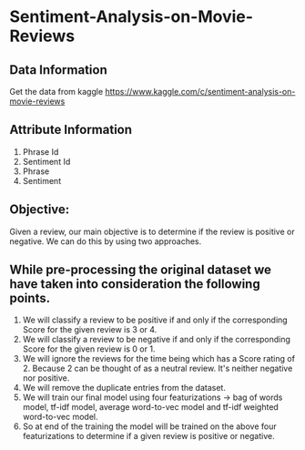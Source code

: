 # Sentiment-Analysis-on-Movie-Reviews

## Data Information
Get the data from kaggle https://www.kaggle.com/c/sentiment-analysis-on-movie-reviews

## Attribute Information
1. Phrase Id
2. Sentiment Id
3. Phrase
4. Sentiment

## Objective:
Given a review, our main objective is to determine if the review is positive or negative. We can do this by using two approaches.

## While pre-processing the original dataset we have taken into consideration the following points.
1. We will classify a review to be positive if and only if the corresponding Score for the given review is 3 or 4.
2. We will classify a review to be negative if and only if the corresponding Score for the given review is 0 or 1.
3. We will ignore the reviews for the time being which has a Score rating of 2. Because 2 can be thought of as a neutral review. It's neither negative nor positive.
4. We will remove the duplicate entries from the dataset.
5. We will train our final model using four featurizations -> bag of words model, tf-idf model, average word-to-vec model and tf-idf weighted word-to-vec model.
6. So at end of the training the model will be trained on the above four featurizations to determine if a given review is positive or negative.
